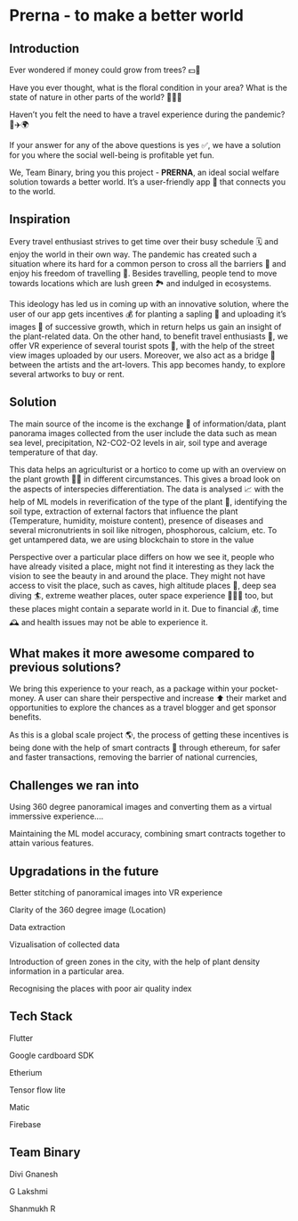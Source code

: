 # Prerna - to make a better world

## Introduction
Ever wondered if money could grow from trees? 💵🌳

Have you ever thought, what is the floral condition in your area? What is the state of nature in other parts of the world? 🌲🌳🌴

Haven’t you felt the need to have a travel experience during the pandemic? 🧳✈️🌍

If your answer for any of the above questions is yes ✅, we have a solution for you where the social well-being is profitable yet fun.

We, Team Binary, bring you this project - **PRERNA**, an ideal social welfare solution towards a better world. It’s a user-friendly app 📱 that connects you to the world. 

## Inspiration

Every travel enthusiast strives to get time over their busy schedule 🗓️ and enjoy the world in their own way. The pandemic has created such a situation where its hard for a common person to cross all the barriers 🚧 and enjoy his freedom of travelling 🎒. Besides travelling, people tend to move towards locations which are lush green 🏞️ and indulged in ecosystems.

This ideology has led us in coming up with an innovative solution, where the user of our app gets incentives 💰 for planting a sapling 🌱 and uploading it’s images  📸 of successive growth, which in return helps us gain an insight of the plant-related data. On the other hand, to benefit travel enthusiasts 🛄, we offer VR experience of several tourist spots 🚞, with the help of the street view images uploaded by our users. Moreover, we also act as a bridge 🌉 between the artists and the art-lovers. This app becomes handy, to explore several artworks to buy or rent.

## Solution

The main source of the income is the exchange 💱 of information/data, plant panorama images collected from the user include the data such as mean sea level, precipitation, N2-CO2-O2 levels in air, soil type and average temperature of that day.

This data helps an agriculturist or a hortico to come up with an overview on the plant growth 🌱🌳 in different circumstances. This gives a broad look on the aspects of interspecies differentiation. The data is analysed 📈 with the help of ML models in reverification of the type of the plant 🌱, identifying the soil type, extraction of external factors that influence the plant (Temperature, humidity, moisture content), presence of diseases and several micronutrients in soil like nitrogen, phosphorous, calcium, etc. To get untampered data, we are using blockchain to store in the value

Perspective over a particular place differs on how we see it, people who have already visited a place, might not find it interesting as they lack the vision to see the beauty in and around the place. They might not have access to visit the place, such as caves, high altitude places 🧗, deep sea diving 🏄, extreme weather places, outer space experience 👨🏼‍🚀 too, but these places might contain a separate world in it. Due to financial 💰, time 🕰️ and health issues may not be able to experience it. 


## What makes it more awesome compared to previous solutions?

We bring this experience to your reach, as a package within your pocket-money. A user can share their perspective and increase ⬆️ their market and opportunities to explore the chances as a travel blogger and get sponsor benefits. 

As this is a global scale project 🌎, the process of getting these incentives is being done with the help of smart contracts 📑 through ethereum, for safer and faster transactions, removing the barrier of national currencies, 



## Challenges we ran into

Using 360 degree panoramical images and converting them as a virtual immerssive experience....

Maintaining the ML model accuracy, combining smart contracts together to attain various features.

## Upgradations in the future

Better stitching of panoramical images into VR experience

Clarity of the 360 degree image (Location)

Data extraction

Vizualisation of collected data

Introduction of green zones in the city, with the help of plant density information in a particular area.

Recognising the places with poor air quality index


## Tech Stack

Flutter 

Google cardboard SDK

Etherium

Tensor flow lite

Matic

Firebase

## Team Binary

Divi Gnanesh

G Lakshmi

Shanmukh R

